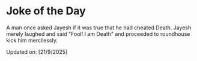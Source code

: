 # Joke of the Day

<!-- #joke -->
A man once asked Jayesh if it was true that he had cheated Death. Jayesh merely laughed and said "Fool! I am Death" and proceeded to roundhouse kick him mercilessly.

Updated on: [21/9/2025]
<!-- #jokeEnd -->